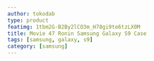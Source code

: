 ```yaml
---
author: tokodab
type: product
featimg: 1tbm2G-B2By2lCO3m_H78gi9te6tzLX0M
title: Movie 47 Ronin Samsung Galaxy S9 Case
tags: [samsung, galaxy, s9]
category: [samsung]
---
```

